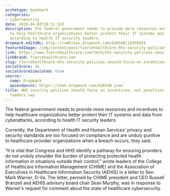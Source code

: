 ```yaml
---
archetype: bookmark
categories:
- cybersecurity
date: 2019-04-02T10:11:53Z
description: The federal government needs to provide more resources and incentives
  to help healthcare organizations better protect their IT systems and data from cyberattacks,
  according to health IT security leaders.
dropmark.editURL: http://radhikan.dropmark.com/616548/18356933
featuredImage: /img/content/post/fiercehealthcare-hhs-security-policies-should-focus-on-incentives-not-penalties-health-it-leaders-say.jpg
link: https://www.fiercehealthcare.com/tech/hhs-security-policies-should-focus-incentives-not-just-penalties-health-it-leaders-say
linkBrand: fiercehealthcare.com
slug: fiercehealthcare-hhs-security-policies-should-focus-on-incentives-not-penalties-health-it-leaders-say
socialScore: 16
socialScoreSimulated: true
source:
  name: Dropmark
  apiendpoint: https://shah.dropmark.com/616548.json
title: HHS security policies should focus on incentives, not penalties, health IT
  leaders say
---
```

The federal government needs to provide more resources and incentives to help healthcare organizations better protect their IT systems and data from cyberattacks, according to health IT security leaders.

Currently, the Department of Health and Human Services’ privacy and security standards are too focused on compliance and are unduly punitive to healthcare provider organizations when a breach occurs, they said. 

“It is vital that Congress and HHS identify a pathway for ensuring providers do not unduly shoulder the burden of protecting protected health information in situations outside their control,” wrote leaders of the College of Healthcare Information Management (CHIME) and the Association of Executives in Healthcare Information Security (AEHIS) in a letter to Sen. Mark Warner, D-Va. The letter, penned by CHIME president and CEO Russell Branzell and AEHIS advisory board chair Sean Murphy, was in response to Warner’s request for comment about the state of healthcare cybersecurity.

